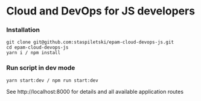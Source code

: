 # Cloud and DevOps for JS developers

### Installation
```
git clone git@github.com:staspiletski/epam-cloud-devops-js.git
cd epam-cloud-devops-js
yarn i / npm install
```

### Run script in dev mode

```
yarn start:dev / npm run start:dev
```
See http://localhost:8000 for details and all available application routes
